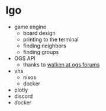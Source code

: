 # Igo

- game engine
    - board design
    - printing to the terminal
    - finding neighbors
    - finding groups
- OGS API
    - thanks to [walken at ogs forums](https://forums.online-go.com/t/ogs-api-notes/17136)
- vhs
    - nixos
    - docker
- plotly
- discord
- docker
